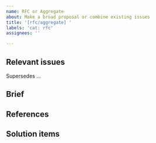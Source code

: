 ```yaml
---
name: RFC or Aggregate
about: Make a broad proposal or combine existing issues
title: '[rfc/aggregate] '
labels: 'cat: rfc'
assignees: ''

---
```


## Relevant issues

<!--
Previous issues that are combined here.
Delete this section if this is not an aggregate.
-->

Supersedes ...

## Brief

<!--
If this is an RFC, a description of the proposal and any prior discussions.
If this is an aggregate, a summary of the prior isssues and their discussions.
-->

## References

<!--
References to external materials about the subject matter.
Delete this section if references are inapplicable.
-->

## Solution items

<!--
Task tracker for items that must be completed to resolve this issue.
-->
